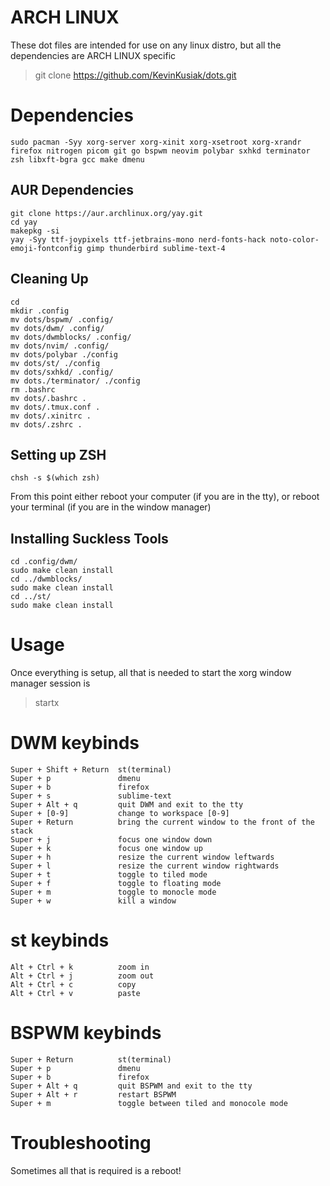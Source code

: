 ARCH LINUX
==========
These dot files are intended for use on any linux distro, but all the dependencies are ARCH LINUX specific

> git clone https://github.com/KevinKusiak/dots.git

# Dependencies
	sudo pacman -Syy xorg-server xorg-xinit xorg-xsetroot xorg-xrandr firefox nitrogen picom git go bspwm neovim polybar sxhkd terminator zsh libxft-bgra gcc make dmenu

## AUR Dependencies
	git clone https://aur.archlinux.org/yay.git
	cd yay
	makepkg -si
	yay -Syy ttf-joypixels ttf-jetbrains-mono nerd-fonts-hack noto-color-emoji-fontconfig gimp thunderbird sublime-text-4

## Cleaning Up
	cd 
	mkdir .config
	mv dots/bspwm/ .config/
	mv dots/dwm/ .config/
	mv dots/dwmblocks/ .config/
	mv dots/nvim/ .config/
	mv dots/polybar ./config
	mv dots/st/ ./config
	mv dots/sxhkd/ .config/
	mv dots./terminator/ ./config
	rm .bashrc
	mv dots/.bashrc .
	mv dots/.tmux.conf .
	mv dots/.xinitrc .
	mv dots/.zshrc .

## Setting up ZSH
	chsh -s $(which zsh)
From this point either reboot your computer (if you are in the tty), or reboot your terminal (if you are in the window manager)

## Installing Suckless Tools
	cd .config/dwm/
	sudo make clean install 
	cd ../dwmblocks/
	sudo make clean install 
	cd ../st/
	sudo make clean install 

# Usage
Once everything is setup, all that is needed to start the xorg window manager session is 
> startx

# DWM keybinds
	Super + Shift + Return	st(terminal)
	Super + p 				dmenu
	Super + b 				firefox
	Super + s 				sublime-text
	Super + Alt + q 		quit DWM and exit to the tty
	Super + [0-9]			change to workspace [0-9]
	Super + Return 			bring the current window to the front of the stack
	Super + j 				focus one window down
	Super + k 				focus one window up
	Super + h 				resize the current window leftwards
	Super + l 				resize the current window rightwards
	Super + t 				toggle to tiled mode
	Super + f 				toggle to floating mode
	Super + m 				toggle to monocle mode
	Super + w 				kill a window

# st keybinds
	Alt + Ctrl + k 			zoom in
	Alt + Ctrl + j 			zoom out
	Alt + Ctrl + c 			copy
	Alt + Ctrl + v 			paste

# BSPWM keybinds
	Super + Return 			st(terminal)
	Super + p 				dmenu
	Super + b 				firefox
	Super + Alt + q 		quit BSPWM and exit to the tty
	Super + Alt + r 		restart BSPWM
	Super + m 				toggle between tiled and monocole mode

# Troubleshooting
Sometimes all that is required is a reboot!